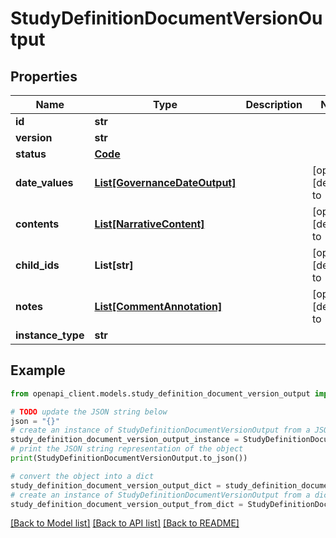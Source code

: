 # StudyDefinitionDocumentVersionOutput


## Properties

Name | Type | Description | Notes
------------ | ------------- | ------------- | -------------
**id** | **str** |  | 
**version** | **str** |  | 
**status** | [**Code**](Code.md) |  | 
**date_values** | [**List[GovernanceDateOutput]**](GovernanceDateOutput.md) |  | [optional] [default to []]
**contents** | [**List[NarrativeContent]**](NarrativeContent.md) |  | [optional] [default to []]
**child_ids** | **List[str]** |  | [optional] [default to []]
**notes** | [**List[CommentAnnotation]**](CommentAnnotation.md) |  | [optional] [default to []]
**instance_type** | **str** |  | 

## Example

```python
from openapi_client.models.study_definition_document_version_output import StudyDefinitionDocumentVersionOutput

# TODO update the JSON string below
json = "{}"
# create an instance of StudyDefinitionDocumentVersionOutput from a JSON string
study_definition_document_version_output_instance = StudyDefinitionDocumentVersionOutput.from_json(json)
# print the JSON string representation of the object
print(StudyDefinitionDocumentVersionOutput.to_json())

# convert the object into a dict
study_definition_document_version_output_dict = study_definition_document_version_output_instance.to_dict()
# create an instance of StudyDefinitionDocumentVersionOutput from a dict
study_definition_document_version_output_from_dict = StudyDefinitionDocumentVersionOutput.from_dict(study_definition_document_version_output_dict)
```
[[Back to Model list]](../README.md#documentation-for-models) [[Back to API list]](../README.md#documentation-for-api-endpoints) [[Back to README]](../README.md)


